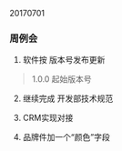 20170701

### 周例会

1. 软件按 版本号发布更新
> 1.0.0 起始版本号  

2. 继续完成 开发部技术规范  

3. CRM实现对接  

4. 品牌件加一个“颜色”字段

